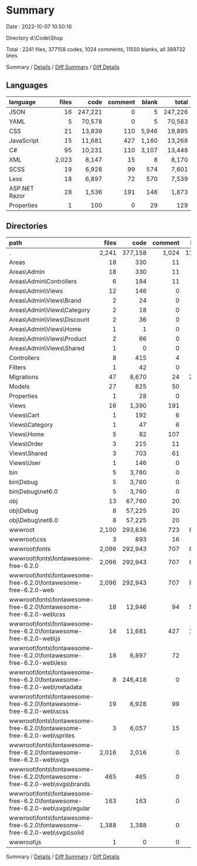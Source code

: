 # Summary

Date : 2022-10-07 10:50:16

Directory d:\\Code\\Shop

Total : 2241 files,  377158 codes, 1024 comments, 11550 blanks, all 389732 lines

Summary / [Details](details.md) / [Diff Summary](diff.md) / [Diff Details](diff-details.md)

## Languages
| language | files | code | comment | blank | total |
| :--- | ---: | ---: | ---: | ---: | ---: |
| JSON | 16 | 247,221 | 0 | 5 | 247,226 |
| YAML | 5 | 70,578 | 0 | 5 | 70,583 |
| CSS | 21 | 13,839 | 110 | 5,946 | 19,895 |
| JavaScript | 15 | 11,681 | 427 | 1,160 | 13,268 |
| C# | 95 | 10,231 | 110 | 3,107 | 13,448 |
| XML | 2,023 | 8,147 | 15 | 8 | 8,170 |
| SCSS | 19 | 6,928 | 99 | 574 | 7,601 |
| Less | 18 | 6,897 | 72 | 570 | 7,539 |
| ASP.NET Razor | 28 | 1,536 | 191 | 146 | 1,873 |
| Properties | 1 | 100 | 0 | 29 | 129 |

## Directories
| path | files | code | comment | blank | total |
| :--- | ---: | ---: | ---: | ---: | ---: |
| . | 2,241 | 377,158 | 1,024 | 11,550 | 389,732 |
| Areas | 18 | 330 | 11 | 56 | 397 |
| Areas\\Admin | 18 | 330 | 11 | 56 | 397 |
| Areas\\Admin\\Controllers | 6 | 184 | 11 | 28 | 223 |
| Areas\\Admin\\Views | 12 | 146 | 0 | 28 | 174 |
| Areas\\Admin\\Views\\Brand | 2 | 24 | 0 | 6 | 30 |
| Areas\\Admin\\Views\\Category | 2 | 18 | 0 | 5 | 23 |
| Areas\\Admin\\Views\\Discount | 2 | 36 | 0 | 7 | 43 |
| Areas\\Admin\\Views\\Home | 1 | 1 | 0 | 0 | 1 |
| Areas\\Admin\\Views\\Product | 2 | 66 | 0 | 8 | 74 |
| Areas\\Admin\\Views\\Shared | 1 | 0 | 0 | 1 | 1 |
| Controllers | 8 | 415 | 4 | 45 | 464 |
| Filters | 1 | 42 | 0 | 3 | 45 |
| Migrations | 47 | 8,670 | 24 | 2,887 | 11,581 |
| Models | 27 | 825 | 50 | 124 | 999 |
| Properties | 1 | 28 | 0 | 1 | 29 |
| Views | 16 | 1,390 | 191 | 118 | 1,699 |
| Views\\Cart | 1 | 192 | 6 | 20 | 218 |
| Views\\Category | 1 | 47 | 6 | 1 | 54 |
| Views\\Home | 5 | 82 | 107 | 9 | 198 |
| Views\\Order | 3 | 215 | 11 | 16 | 242 |
| Views\\Shared | 3 | 703 | 61 | 57 | 821 |
| Views\\User | 1 | 146 | 0 | 14 | 160 |
| bin | 5 | 3,760 | 0 | 2 | 3,762 |
| bin\\Debug | 5 | 3,760 | 0 | 2 | 3,762 |
| bin\\Debug\\net6.0 | 5 | 3,760 | 0 | 2 | 3,762 |
| obj | 13 | 67,760 | 20 | 42 | 67,822 |
| obj\\Debug | 8 | 57,225 | 20 | 41 | 57,286 |
| obj\\Debug\\net6.0 | 8 | 57,225 | 20 | 41 | 57,286 |
| wwwroot | 2,100 | 293,836 | 723 | 8,258 | 302,817 |
| wwwroot\\css | 3 | 893 | 16 | 195 | 1,104 |
| wwwroot\\fonts | 2,096 | 292,943 | 707 | 8,062 | 301,712 |
| wwwroot\\fonts\\fontawesome-free-6.2.0 | 2,096 | 292,943 | 707 | 8,062 | 301,712 |
| wwwroot\\fonts\\fontawesome-free-6.2.0\\fontawesome-free-6.2.0-web | 2,096 | 292,943 | 707 | 8,062 | 301,712 |
| wwwroot\\fonts\\fontawesome-free-6.2.0\\fontawesome-free-6.2.0-web\\css | 18 | 12,946 | 94 | 5,751 | 18,791 |
| wwwroot\\fonts\\fontawesome-free-6.2.0\\fontawesome-free-6.2.0-web\\js | 14 | 11,681 | 427 | 1,159 | 13,267 |
| wwwroot\\fonts\\fontawesome-free-6.2.0\\fontawesome-free-6.2.0-web\\less | 18 | 6,897 | 72 | 570 | 7,539 |
| wwwroot\\fonts\\fontawesome-free-6.2.0\\fontawesome-free-6.2.0-web\\metadata | 8 | 246,418 | 0 | 5 | 246,423 |
| wwwroot\\fonts\\fontawesome-free-6.2.0\\fontawesome-free-6.2.0-web\\scss | 19 | 6,928 | 99 | 574 | 7,601 |
| wwwroot\\fonts\\fontawesome-free-6.2.0\\fontawesome-free-6.2.0-web\\sprites | 3 | 6,057 | 15 | 3 | 6,075 |
| wwwroot\\fonts\\fontawesome-free-6.2.0\\fontawesome-free-6.2.0-web\\svgs | 2,016 | 2,016 | 0 | 0 | 2,016 |
| wwwroot\\fonts\\fontawesome-free-6.2.0\\fontawesome-free-6.2.0-web\\svgs\\brands | 465 | 465 | 0 | 0 | 465 |
| wwwroot\\fonts\\fontawesome-free-6.2.0\\fontawesome-free-6.2.0-web\\svgs\\regular | 163 | 163 | 0 | 0 | 163 |
| wwwroot\\fonts\\fontawesome-free-6.2.0\\fontawesome-free-6.2.0-web\\svgs\\solid | 1,388 | 1,388 | 0 | 0 | 1,388 |
| wwwroot\\js | 1 | 0 | 0 | 1 | 1 |

Summary / [Details](details.md) / [Diff Summary](diff.md) / [Diff Details](diff-details.md)